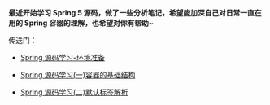 **最近开始学习 Spring 5 源码，做了一些分析笔记，希望能加深自己对日常一直在用的 Spring 容器的理解，也希望对你有帮助~**

传送门：

- [Spring 源码学习-环境准备](./spring-analysis-note/note/2019-06-08-spring-analysis-note-env-prepared.md)

- [Spring 源码学习(一)容器的基础结构](./spring-analysis-note/note/2019-06-08-spring-analysis-note-1.md)

- [Spring 源码学习(二)默认标签解析](./spring-analysis-note/note/2019-06-14-spring-analysis-note-2.md)